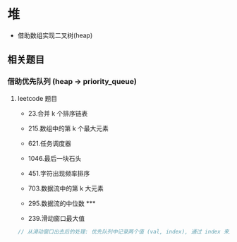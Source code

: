 # 堆

- 借助数组实现二叉树(heap)

## 相关题目

### 借助优先队列 (heap -> priority_queue)

1. leetcode 题目
    - 23.合并 k 个排序链表
    - 215.数组中的第 k 个最大元素
    - 621.任务调度器
    - 1046.最后一块石头
    - 451.字符出现频率排序
    - 703.数据流中的第 k 大元素
    - 295.数据流的中位数 ***

    - 239.滑动窗口最大值

    ```c++
    // 从滑动窗口出去后的处理: 优先队列中记录两个值 (val, index), 通过 index 来进行判断
    
    ```
